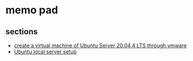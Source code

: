 # memo pad
## sections

- [create a virtual machine of Ubuntu Server 20.04.4 LTS through vmware](./ubuntu/virtual-machine-create.md)
- [Ubuntu local server setup](./ubuntu/local-server-setup.md) 